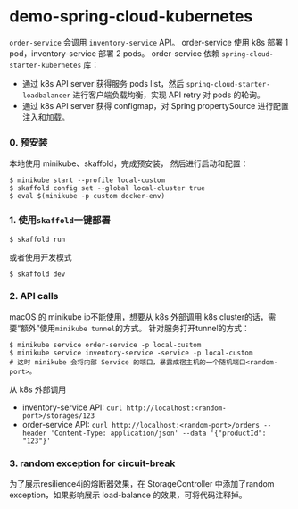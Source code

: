 # demo-spring-cloud-kubernetes

`order-service` 会调用 `inventory-service` API。
order-service 使用 k8s 部署 1 pod，inventory-service 部署 2 pods。
order-service 依赖 `spring-cloud-starter-kubernetes` 库：
- 通过 k8s API server 获得服务 pods list，然后 `spring-cloud-starter-loadbalancer` 进行客户端负载均衡，实现 API retry 对 pods 的轮询。
- 通过 k8s API server 获得 configmap，对 Spring propertySource 进行配置注入和加载。

### 0. 预安装
本地使用 minikube、skaffold，完成预安装，
然后进行启动和配置：
```
$ minikube start --profile local-custom
$ skaffold config set --global local-cluster true
$ eval $(minikube -p custom docker-env)
```

### 1. 使用`skaffold`一键部署
```
$ skaffold run
```
或者使用开发模式
```
$ skaffold dev
```

### 2. API calls
macOS 的 minikube ip不能使用，想要从 k8s 外部调用 k8s cluster的话，需要“额外”使用`minikube tunnel`的方式。
针对服务打开tunnel的方式：
```
$ minikube service order-service -p local-custom
$ minikube service inventory-service -service -p local-custom
# 这时 minikube 会将内部 Service 的端口，暴露成宿主机的一个随机端口<random-port>。
```

从 k8s 外部调用  
- inventory-service API: `curl http://localhost:<random-port>/storages/123`  
- order-service API: `curl http://localhost:<random-port>/orders --header 'Content-Type: application/json' --data '{"productId": "123"}'`

### 3. random exception for circuit-break 
为了展示resilience4j的熔断器效果，在 StorageController 中添加了random exception，如果影响展示 load-balance 的效果，可将代码注释掉。
